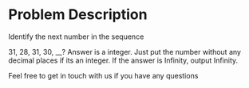 # Problem Description

Identify the next number in the sequence

31, 28, 31, 30, __?
Answer is a integer.  Just put the number without any decimal places if its an integer. If the answer is Infinity, output Infinity.

Feel free to get in touch with us if you have any questions
